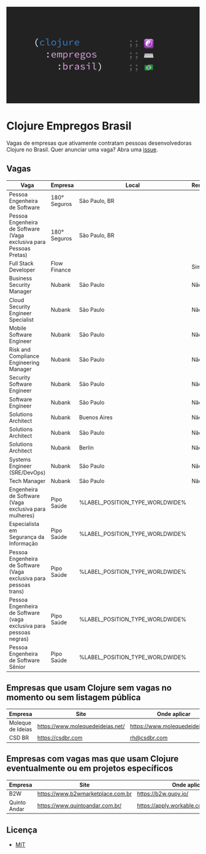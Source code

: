 ![Clojure Empregos Brasil](./docs/cover.png)

# Clojure Empregos Brasil

Vagas de empresas que ativamente contratam pessoas desenvolvedoras Clojure no Brasil. Quer anunciar uma vaga? Abra uma [issue](https://github.com/renatoalencar/clojure-empregos-brasil/issues).

## Vagas


|                                                               Vaga |      Empresa |                           Local | Remoto? |                                                                                                  Onde aplicar |
|--------------------------------------------------------------------|--------------|---------------------------------|---------|---------------------------------------------------------------------------------------------------------------|
|                                      Pessoa Engenheira de Software | 180° Seguros |                   São Paulo, BR |         |                                    https://180-seguros.breezy.hr/p/6227cb95c7c6-pessoa-engenheira-de-software |
| Pessoa Engenheira de Software (Vaga exclusiva para Pessoas Pretas) | 180° Seguros |                   São Paulo, BR |         | https://180-seguros.breezy.hr/p/5f578930f265-pessoa-engenheira-de-software-vaga-exclusiva-para-pessoas-pretas |
|                                               Full Stack Developer | Flow Finance |                                 |     Sim |            https://airtable.com/embed/shrG8DnjAdAOAZm9h/tble1ghQMefhblMVK/viwOzu3raZSmdxK7Z/recGtRyuHlvFhUV0v |
|                                          Business Security Manager |       Nubank |                       São Paulo |     Não |                                                              https://boards.greenhouse.io/nubank/jobs/3400816 |
|                                 Cloud Security Engineer Specialist |       Nubank |                       São Paulo |     Não |                                                              https://boards.greenhouse.io/nubank/jobs/3339732 |
|                                          Mobile Software Engineer  |       Nubank |                       São Paulo |     Não |                                                              https://boards.greenhouse.io/nubank/jobs/1776035 |
|                            Risk and Compliance Engineering Manager |       Nubank |                       São Paulo |     Não |                                                              https://boards.greenhouse.io/nubank/jobs/3773099 |
|                                         Security Software Engineer |       Nubank |                       São Paulo |     Não |                                                              https://boards.greenhouse.io/nubank/jobs/3695044 |
|                                                  Software Engineer |       Nubank |                       São Paulo |     Não |                                                              https://boards.greenhouse.io/nubank/jobs/2569175 |
|                                                Solutions Architect |       Nubank |                    Buenos Aires |     Não |                                                              https://boards.greenhouse.io/nubank/jobs/3770838 |
|                                                Solutions Architect |       Nubank |                       São Paulo |     Não |                                                              https://boards.greenhouse.io/nubank/jobs/3761662 |
|                                                Solutions Architect |       Nubank |                          Berlin |     Não |                                                              https://boards.greenhouse.io/nubank/jobs/3770834 |
|                                      Systems Engineer (SRE/DevOps) |       Nubank |                       São Paulo |     Não |                                                              https://boards.greenhouse.io/nubank/jobs/3372800 |
|                                                       Tech Manager |       Nubank |                       São Paulo |     Não |                                                              https://boards.greenhouse.io/nubank/jobs/2989044 |
|              Engenheira de Software (Vaga exclusiva para mulheres) |   Pipo Saúde | %LABEL_POSITION_TYPE_WORLDWIDE% |         |               https://pipo-saude.breezy.hr/p/2508984cb6c6-engenheira-de-software-vaga-exclusiva-para-mulheres |
|                            Especialista em Segurança da Informação |   Pipo Saúde | %LABEL_POSITION_TYPE_WORLDWIDE% |         |                           https://pipo-saude.breezy.hr/p/21590ad632c4-especialista-em-seguranca-da-informacao |
|  Pessoa Engenheira de Software (Vaga exclusiva para pessoas trans) |   Pipo Saúde | %LABEL_POSITION_TYPE_WORLDWIDE% |         |   https://pipo-saude.breezy.hr/p/647061946892-pessoa-engenheira-de-software-vaga-exclusiva-para-pessoas-trans |
| Pessoa Engenheira de Software (vaga exclusiva para pessoas negras) |   Pipo Saúde | %LABEL_POSITION_TYPE_WORLDWIDE% |         |  https://pipo-saude.breezy.hr/p/1a9152c5e824-pessoa-engenheira-de-software-vaga-exclusiva-para-pessoas-negras |
|                               Pessoa Engenheira de Software Sênior |   Pipo Saúde | %LABEL_POSITION_TYPE_WORLDWIDE% |         |                              https://pipo-saude.breezy.hr/p/323a55e4c15f-pessoa-engenheira-de-software-senior |


## Empresas que usam Clojure sem vagas no momento ou sem listagem pública


|           Empresa |                             Site |                     Onde aplicar |
|-------------------|----------------------------------|----------------------------------|
| Moleque de Ideias | https://www.molequedeideias.net/ | https://www.molequedeideias.net/ |
|            CSD BR |                https://csdbr.com |                     rh@csdbr.com |


## Empresas com vagas mas que usam Clojure eventualmente ou em projetos específicos


|      Empresa |                              Site |                            Onde aplicar |
|--------------|-----------------------------------|-----------------------------------------|
|          B2W | https://www.b2wmarketplace.com.br |                    https://b2w.gupy.io/ |
| Quinto Andar |   https://www.quintoandar.com.br/ | https://apply.workable.com/quintoandar/ |


## Licença

* [MIT](./LICENSE)

